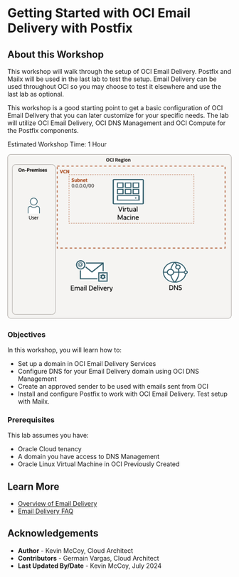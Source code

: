 # Getting Started with OCI Email Delivery with Postfix

## About this Workshop

This workshop will walk through the setup of OCI Email Delivery. Postfix and Mailx will be used in the last lab to test the setup. Email Delivery can be used throughout OCI so you may choose to test it elsewhere and use the last lab as optional. 

This workshop is a good starting point to get a basic configuration of OCI Email Delivery that you can later customize for your specific needs. The lab will utilize OCI Email Delivery, OCI DNS Management and OCI Compute for the Postfix components.

Estimated Workshop Time: 1 Hour

![Simple Architecture of OCI Services Used in Email Delivery Lab](images/architecture.png)

### Objectives

In this workshop, you will learn how to:
* Set up a domain in OCI Email Delivery Services
* Configure DNS for your Email Delivery domain using OCI DNS Management
* Create an approved sender to be used with emails sent from OCI
* Install and configure Postfix to work with OCI Email Delivery. Test setup with Mailx.

### Prerequisites

This lab assumes you have:
* Oracle Cloud tenancy
* A domain you have access to DNS Management
* Oracle Linux Virtual Machine in OCI Previously Created

## Learn More

* [Overview of Email Delivery](https://docs.oracle.com/en-us/iaas/Content/Email/Concepts/overview.htm)
* [Email Delivery FAQ](https://www.oracle.com/application-development/email-delivery/faq/)

## Acknowledgements
* **Author** - Kevin McCoy, Cloud Architect
* **Contributors** -  Germain Vargas, Cloud Architect
* **Last Updated By/Date** - Kevin McCoy, July 2024
